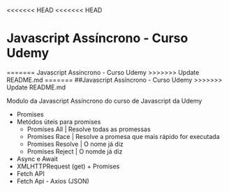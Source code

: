 <<<<<<< HEAD
<<<<<<< HEAD
  <h1>Javascript Assíncrono - Curso Udemy</h1>
=======
 Javascript Assíncrono - Curso Udemy
>>>>>>> Update README.md
=======
 ##Javascript Assíncrono - Curso Udemy
>>>>>>> Update README.md

Modulo da Javascript Assíncrono do curso de Javascript da Udemy
- Promises
- Metódos úteis para promises
    - Promises All | Resolve todas as promessas 
    - Promises Race | Resolve a promesa que mais rápido for executada
    - Promises Resolve | O nome já diz
    - Promises Reject | O nomde já diz
- Async e Await
- XMLHTTPRequest (get) + Promises 
- Fetch API
- Fetch Api - Axios (JSON) 
